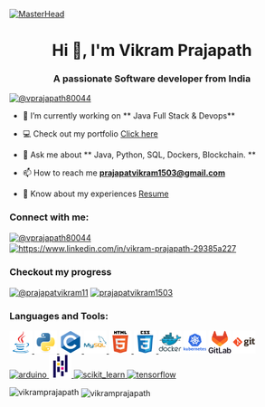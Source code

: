 [![MasterHead](https://github.com/VikramPrajapath/vikramprajapath/assets/96242979/4c2e9513-300a-4862-8a5b-f5a72bbfd1da)
](https://vikramprajapath.io)
<h1 align="center">Hi 👋, I'm Vikram Prajapath</h1>
<h3 align="center">A passionate Software developer from India</h3>



<p align="left"> <a href="https://twitter.com/@vprajapath80044" target="blank"><img src="https://img.shields.io/twitter/follow/@vprajapath80044?logo=twitter&style=for-the-badge" alt="@vprajapath80044" /></a> </p>

- 🔭 I’m currently working on ** Java Full Stack & Devops**
  
- 💻 Check out my portfolio <a href="https://vikramprajapath.github.io/Portfolio/">Click here</a>

- 💬 Ask me about ** Java, Python, SQL, Dockers, Blockchain. **

- 📫 How to reach me **prajapatvikram1503@gmail.com**

- 📄 Know about my experiences <a href="https://drive.google.com/file/d/14bqKg042-amAp1SoExnM8tN3Me_UBDa5/view?usp=drivesdk">Resume</a>

<h3 align="left">Connect with me:</h3>
<p align="left">
<a href="https://twitter.com/@vprajapath80044" target="blank"><img align="center" src="https://raw.githubusercontent.com/rahuldkjain/github-profile-readme-generator/master/src/images/icons/Social/twitter.svg" alt="@vprajapath80044" height="30" width="40" /></a>
<a href="https://linkedin.com/in/https://www.linkedin.com/in/vikram-prajapath-29385a227" target="blank"><img align="center" src="https://raw.githubusercontent.com/rahuldkjain/github-profile-readme-generator/master/src/images/icons/Social/linked-in-alt.svg" alt="https://www.linkedin.com/in/vikram-prajapath-29385a227" height="30" width="40" /></a>
  
<h3 align="left">Checkout my progress</h3>
<a href="https://www.hackerrank.com/profile/prajapatvikram11" target="blank"><img align="center" src="https://raw.githubusercontent.com/rahuldkjain/github-profile-readme-generator/master/src/images/icons/Social/hackerrank.svg" alt="@prajapatvikram11" height="30" width="40" /></a>
<a href="https://www.leetcode.com/prajapatvikram1503" target="blank"><img align="center" src="https://raw.githubusercontent.com/rahuldkjain/github-profile-readme-generator/master/src/images/icons/Social/leet-code.svg" alt="prajapatvikram1503" height="30" width="40" /></a>
</p>



<h3 align="left">Languages and Tools:</h3>
<p align="left"> 
    <a href="https://www.java.com" target="_blank" rel="noreferrer"> <img src="https://raw.githubusercontent.com/devicons/devicon/master/icons/java/java-original.svg" alt="java" width="40" height="40"/> </a>
    <a href="https://www.python.org" target="_blank" rel="noreferrer"> <img src="https://raw.githubusercontent.com/devicons/devicon/master/icons/python/python-original.svg" alt="python" width="40" height="40"/> </a> 
    <a href="https://www.cprogramming.com/" target="_blank" rel="noreferrer"> <img src="https://raw.githubusercontent.com/devicons/devicon/master/icons/c/c-original.svg" alt="c" width="40" height="40"/> </a> 
    <a href="https://www.mysql.com/" target="_blank" rel="noreferrer"> <img src="https://raw.githubusercontent.com/devicons/devicon/master/icons/mysql/mysql-original-wordmark.svg" alt="mysql" width="40" height="40"/> </a> 
    <a href="https://www.w3.org/html/" target="_blank" rel="noreferrer"> <img src="https://raw.githubusercontent.com/devicons/devicon/master/icons/html5/html5-original-wordmark.svg" alt="html5" width="40" height="40"/> </a> 
    <a href="https://www.w3schools.com/css/" target="_blank" rel="noreferrer"> <img src="https://raw.githubusercontent.com/devicons/devicon/master/icons/css3/css3-original-wordmark.svg" alt="css3" width="40" height="40"/> </a> 
    <a href="https://www.docker.com/" target="_blank" rel="noreferrer"> <img src="https://raw.githubusercontent.com/devicons/devicon/master/icons/docker/docker-original-wordmark.svg" alt="docker" width="40" height="40"/></a> 
    <a href="https://www.kubernetes.io/" target="_blank" rel="noreferrer"> <img src="https://raw.githubusercontent.com/devicons/devicon/master/icons/kubernetes/kubernetes-plain-wordmark.svg" alt="kubernetes" width="40" height="40"/></a>
    <a href="https://www.gitlab.com/" target="_blank" rel="noreferrer"> <img src="https://raw.githubusercontent.com/devicons/devicon/master/icons/gitlab/gitlab-original-wordmark.svg" alt="gitlab" width="40" height="40"/></a>
    <a href="https://www.git.com/" target="_blank" rel="noreferrer"> <img src="https://raw.githubusercontent.com/devicons/devicon/master/icons/git/git-original-wordmark.svg" alt="git" width="40" height="40"/></a>
  <a href="https://www.arduino.cc/" target="_blank" rel="noreferrer"> <img src="https://cdn.worldvectorlogo.com/logos/arduino-1.svg" alt="arduino" width="40" height="40"/> </a> 
  <a href="https://pandas.pydata.org/" target="_blank" rel="noreferrer"> <img src="https://raw.githubusercontent.com/devicons/devicon/2ae2a900d2f041da66e950e4d48052658d850630/icons/pandas/pandas-original.svg" alt="pandas" width="40" height="40"/> </a> 
  <a href="https://scikit-learn.org/" target="_blank" rel="noreferrer"> <img src="https://upload.wikimedia.org/wikipedia/commons/0/05/Scikit_learn_logo_small.svg" alt="scikit_learn" width="40" height="40"/> </a> 
<a href="https://www.tensorflow.org" target="_blank" rel="noreferrer"> <img src="https://www.vectorlogo.zone/logos/tensorflow/tensorflow-icon.svg" alt="tensorflow" width="40" height="40"/> </a>
</p>

<p><img align="left" src="https://github-readme-stats.vercel.app/api/top-langs?username=vikramprajapath&show_icons=true&locale=en&layout=compact" alt="vikramprajapath" /></p>

<p>&nbsp;<img align="center" src="https://github-readme-stats.vercel.app/api?username=vikramprajapath&show_icons=true&locale=en" alt="vikramprajapath" /></p>

